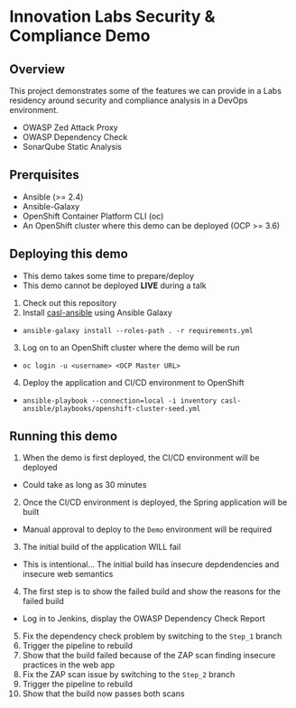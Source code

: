 # Innovation Labs Security & Compliance Demo

## Overview
This project demonstrates some of the features we can provide in 
a Labs residency around security and compliance analysis in a
DevOps environment.
* OWASP Zed Attack Proxy
* OWASP Dependency Check
* SonarQube Static Analysis

## Prerquisites
* Ansible (>= 2.4)
* Ansible-Galaxy
* OpenShift Container Platform CLI (oc)
* An OpenShift cluster where this demo can be deployed (OCP >= 3.6)

## Deploying this demo

* This demo takes some time to prepare/deploy
* This demo cannot be deployed **LIVE** during a talk

1. Check out this repository
2. Install [casl-ansible](https://github.com/redhat-cop/casl-ansible) using Ansible Galaxy
  * `ansible-galaxy install --roles-path . -r requirements.yml`
3. Log on to an OpenShift cluster where the demo will be run
  * `oc login -u <username> <OCP Master URL>`
4. Deploy the application and CI/CD environment to OpenShift
  * `ansible-playbook --connection=local -i inventory casl-ansible/playbooks/openshift-cluster-seed.yml`
  
## Running this demo

1. When the demo is first deployed, the CI/CD environment will be deployed
  * Could take as long as 30 minutes
2. Once the CI/CD environment is deployed, the Spring application will be built
  * Manual approval to deploy to the `Demo` environment will be required
3. The initial build of the application WILL fail
  * This is intentional... The initial build has insecure depdendencies and insecure web semantics
4. The first step is to show the failed build and show the reasons for the failed build
  * Log in to Jenkins, display the OWASP Dependency Check Report
5. Fix the dependency check problem by switching to the `Step_1` branch
6. Trigger the pipeline to rebuild
7. Show that the build failed because of the ZAP scan finding insecure practices in the web app
8. Fix the ZAP scan issue by switching to the `Step_2` branch
9. Trigger the pipeline to rebuild
10. Show that the build now passes both scans
